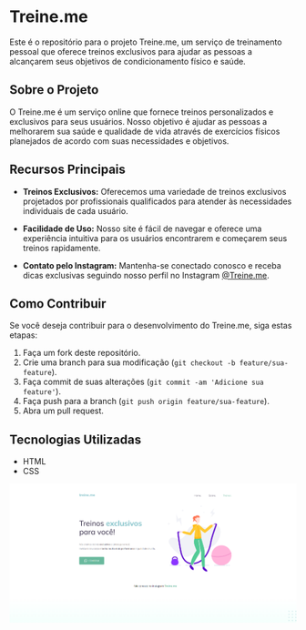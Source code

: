 # Treine.me

Este é o repositório para o projeto Treine.me, um serviço de treinamento pessoal que oferece treinos exclusivos para ajudar as pessoas a alcançarem seus objetivos de condicionamento físico e saúde.

## Sobre o Projeto

O Treine.me é um serviço online que fornece treinos personalizados e exclusivos para seus usuários. Nosso objetivo é ajudar as pessoas a melhorarem sua saúde e qualidade de vida através de exercícios físicos planejados de acordo com suas necessidades e objetivos.

## Recursos Principais

- **Treinos Exclusivos:** Oferecemos uma variedade de treinos exclusivos projetados por profissionais qualificados para atender às necessidades individuais de cada usuário.

- **Facilidade de Uso:** Nosso site é fácil de navegar e oferece uma experiência intuitiva para os usuários encontrarem e começarem seus treinos rapidamente.

- **Contato pelo Instagram:** Mantenha-se conectado conosco e receba dicas exclusivas seguindo nosso perfil no Instagram [@Treine.me](https://instagram.com).

## Como Contribuir

Se você deseja contribuir para o desenvolvimento do Treine.me, siga estas etapas:

1. Faça um fork deste repositório.
2. Crie uma branch para sua modificação (`git checkout -b feature/sua-feature`).
3. Faça commit de suas alterações (`git commit -am 'Adicione sua feature'`).
4. Faça push para a branch (`git push origin feature/sua-feature`).
5. Abra um pull request.

## Tecnologias Utilizadas

- HTML
- CSS

<div aling="center">
  <a href="https://tbrunok.github.io/Treine.me/">
    <img src="https://github.com/TbrunoK/Treine.me/blob/main/assets/Completed.png?raw=true"/>
  </a>
</div>
